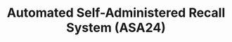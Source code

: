 ---
layout: work
permalink: /project/asa24
keyword: work
title: Automated Self-Administered Recall System (ASA24)
logo: /img/asa24/asa24-logo.png
logo-alt: ASA24 logo
hero: /img/asa24/asa24-hero.jpg
hero-alt: Photo of an empty plate, fork, and knife on a wooden table
funding: HHS, NIH, NCI, and USA.gov
year: 2013&ndash;2016
link: https://asa24.nci.nih.gov/2016/language
link-print: asa24.nci.nih.gov
role-1: Brand Strategist
role-2: UX Designer
role-3: Front-End Developer
two-1: /img/asa24/asa24-ipad-1.png
two-1-alt: ASA24 My Food & Drinks dashboard on iPad
two-2: /img/asa24/asa24-ipad-2.png
two-2-alt: ASA24 Details pass on iPad
bio-1: We worked with the National Cancer Institute and Westat on this multi-year project to overhaul an online dietary recall that supports the research of hundreds of studies every year.
bio-2: Researchers studying the link between cancer and diet are able to set up studies and their participants are able to utilize the online experience (AMPM methodology) to document their food choices. This iteration of ASA24 took the project from an antiquated, non-responsive Silverlight version into one written in Angular, with a clean, tablet-first design, 508 compliancy, and RESTful API. 
bio-3: I was the front-end developer and UX designer on this project. I worked closely with our team&mdash;project manager, information architect, and developer&mdash;as well as weekly sprint meetings with the client to map out how this project would evolve from a technical point of view, all while advocating for strong visual and content strategies.
three: /img/asa24/asa24-desktop.png
three-alt: ASA24 home page on a desktop
colorClass: asa24
---